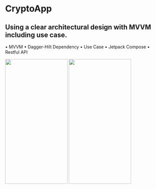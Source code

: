 # CryptoApp
## Using a clear architectural design with MVVM including use case. 


•	MVVM 
•	Dagger-Hilt Dependency 
•	Use Case 
•	Jetpack Compose 
•	Restful API 



<img src="https://github.com/Devarsh-Patel/CryptoApp/assets/72949740/0c799ea9-f4b4-4114-a3bf-3e466fc7f776" width="200" height="400" />

<img src="https://github.com/Devarsh-Patel/CryptoApp/assets/72949740/0ce8abc8-2f18-4419-bb5f-4e8042963016" width="200" height="400" />
